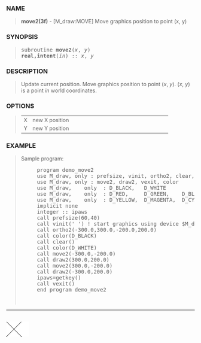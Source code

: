 <?
<body>
  <a name="top" id="top"></a>
  <div id="Container">
    <div id="Content">
      <div class="c216">
      </div><a name="0"></a>
      <h3><a name="0">NAME</a></h3>
      <blockquote>
        <b>move2(3f)</b> - [M_draw:MOVE] Move graphics position to point (x, y) <b></b>
      </blockquote><a name="contents" id="contents"></a>
      <h3><a name="5">SYNOPSIS</a></h3>
      <blockquote>
        <pre>
subroutine <b>move2</b>(<i>x</i>, <i>y</i>)
<b>real,intent</b>(<i>in</i>) :: <i>x</i>, <i>y</i>
</pre>
      </blockquote><a name="2"></a>
      <h3><a name="2">DESCRIPTION</a></h3>
      <blockquote>
        <p>Update current position. Move graphics position to point (<i>x</i>, <i>y</i>). (<i>x</i>, <i>y</i>) is a point <i>in</i> world coordinates.</p>
      </blockquote><a name="3"></a>
      <h3><a name="3">OPTIONS</a></h3>
      <blockquote>
        <table cellpadding="3">
          <tr valign="top">
            <td class="c217" width="6%" nowrap="nowrap">X</td>
            <td valign="bottom">new X position</td>
          </tr>
          <tr valign="top">
            <td class="c217" width="6%" nowrap="nowrap">Y</td>
            <td valign="bottom">new Y position</td>
          </tr>
        </table>
      </blockquote><a name="4"></a>
      <h3><a name="4">EXAMPLE</a></h3>
      <blockquote>
        Sample program:
        <pre>
     program demo_move2
     use M_draw, only : prefsize, vinit, ortho2, clear, getkey
     use M_draw, only : move2, draw2, vexit, color
     use M_draw,    only  : D_BLACK,   D_WHITE
     use M_draw,    only  : D_RED,     D_GREEN,    D_BLUE
     use M_draw,    only  : D_YELLOW,  D_MAGENTA,  D_CYAN
     implicit none
     integer :: ipaws
     call prefsize(60,40)
     call vinit(' ') ! start graphics using device $M_draw_DEVICE
     call ortho2(-300.0,300.0,-200.0,200.0)
     call color(D_BLACK)
     call clear()
     call color(D_WHITE)
     call move2(-300.0,-200.0)
     call draw2(300.0,200.0)
     call move2(300.0,-200.0)
     call draw2(-300.0,200.0)
     ipaws=getkey()
     call vexit()
     end program demo_move2
<br />
</pre>
      </blockquote>
      <hr />
      <br />
      <div class="c216"><img src="../images/move2.3m_draw.gif" /></div>
    </div>
  </div>
</body>
